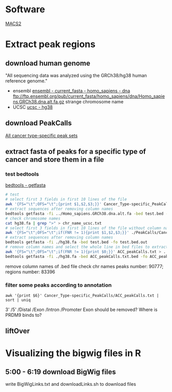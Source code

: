 # Software
[MACS2](https://www.ncbi.nlm.nih.gov/pmc/articles/PMC3868217/)
# Extract peak regions
## download human genome 
"All sequencing data was analyzed using the GRCh38/hg38 human reference genome."
- ensembl
[ensembl - current_fasta - homo_sapiens - dna](ftp://ftp.ensembl.org/pub/current_fasta/homo_sapiens/dna/)
ftp://ftp.ensembl.org/pub/current_fasta/homo_sapiens/dna/Homo_sapiens.GRCh38.dna.alt.fa.gz
strange chromosome name
- UCSC
[ucsc - hg38](http://hgdownload.soe.ucsc.edu/goldenPath/hg38/bigZips/)
## download PeakCalls
[All cancer type-specific peak sets](https://api.gdc.cancer.gov/data/71ccfc55-b428-4a04-bb5a-227f7f3bf91c)
## extract fasta of peaks for a specific type of cancer and store them in a file
### test bedtools
[bedtools - getfasta](https://bedtools.readthedocs.io/en/latest/content/tools/getfasta.html#split-extracting-bed-blocks)
```bash
# test
# select first 3 fields in first 10 lines of the file
awk '{FS="\t";OFS="\t";{print $1,$2,$3;}}' Cancer_Type-specific_PeakCalls/ACC_peakCalls.bed | head > test.bed
# extract sequences after removing column names
bedtools getfasta -fi ../Homo_sapiens.GRCh38.dna.alt.fa -bed test.bed -fo test.bed.out
# check chromosome names
cat hg38.fa | grep ">" > chr_name_ucsc.txt
# select first 3 fields in first 10 lines of the file without column names
awk '{FS="\t";OFS="\t";if(FNR != 1){print $1,$2,$3;}}' ./PeakCalls/Cancer_Type-specific_PeakCalls/ACC_peakCalls.bed | head > test.bed
# extract sequences after removing column names
bedtools getfasta -fi ./hg38.fa -bed test.bed -fo test.bed.out
# remove column names and select the whole line in bed files to extract region 
awk '{FS="\t";OFS="\t";if(FNR != 1){print $0;}}' ACC_peakCalls.txt > ../../ACC_peakCalls.txt.bed
bedtools getfasta -fi ./hg38.fa -bed ACC_peakCalls.txt.bed -fo ACC_peakCalls.txt.bed.out


```
remove column names of .bed file
check chr names
peaks number: 90777; regions number: 83396
### filter some peaks according to annotation
```
awk '{print $6}' Cancer_Type-specific_PeakCalls/ACC_peakCalls.txt | sort | uniq
```
3' /5' /Distal /Exon /Intron /Promoter
Exon should be removed? Where is PRDM9 binds to?
## liftOver

# Visualizing the bigwig files in R
## 5:00 - 6:19 download BigWig files
write BigWigLinks.txt and downloadLinks.sh to download files

<!--stackedit_data:
eyJoaXN0b3J5IjpbLTYxNzg4ODAwMiw4ODg3OTczMjMsLTMxOT
Q1Njc5MCwtMTA3MDc2MDA2MSwtNjI3MjE3Nzc5LC02NTU5MzM2
ODgsLTgxMjk2NDkzNSwtMTU0MDkxMzkwNSwtMTc0ODUyODAzMy
wtMjE3ODU4MzE4LC00NjczMDAyNjEsMTYxMjgyNjM2NywxMTEy
OTI3NzcyLC0xMjMxMDk1OTMyLDE4MjE1Njg4MzcsLTE3MjUyNz
gxOCwtNTQyOTQ1MTk4LC0xNTU0NjU4NjA5LDg0MjEwNDE2OCwt
NzE5MDk4MjEyXX0=
-->